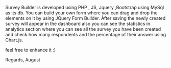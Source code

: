 Survey Builder is developed using PHP , JS, Jquery ,Bootstrap using MySql as its db.
You can build your own form where you can drag and drop the elements on it by using JQuery Form Builder. After saving the newly created survey will appear in the dashboard also you can see the statistics in analytics section where you can see all the survey you have been created and check how many respondents and the percentage of their answer using Chart.js.

feel free to enhance it :) 

Regards,
August
